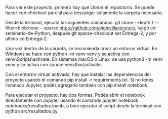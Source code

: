 Para ver este proyecto, primero hay que clonar el repositorio. 
Se puede hacer con checkout parcial para descargar solamente la carpeta necesaria. 

Desde la terminal, ejecutá los siguientes comandos: 
git clone --depth 1 --filter=blob:none --sparse https://github.com/violevillavicencio, luego cd seminario-de-Python, después git sparse-checkout set Entrega-2, y por último cd Entrega-2.

Una vez dentro de la carpeta, se recomienda crear un entorno virtual. En Windows se hace con python -m venv venv y se activa con venv\Scripts\activate. En sistemas macOS o Linux, se usa python3 -m venv venv y se activa con source venv/bin/activate.

Con el entorno virtual activado, hay que instalar las dependencias del proyecto usando el comando pip install -r requirements.txt. Si no tenés instalado Jupyter, podés agregarlo también con pip install notebook.

Para ejecutar el proyecto, hay dos formas. Podés abrir el notebook directamente con Jupyter usando el comando jupyter notebook notebooks/resultados.ipynb, o bien ejecutar el script desde la terminal con python src/resultados.py.
